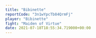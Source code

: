 ```yaml
---
title: "Bibinette"
reportCode: "3n1wYpcTb84QrmFj"
player: "Bibinette"
fight: "Maiden of Virtue"
date: 2021-07-18T18:55:34.719000+00:00
---
```

